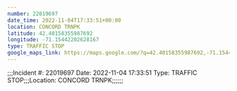 ```yaml
---
number: 22019697
date_time: 2022-11-04T17:33:51+00:00
location: CONCORD TRNPK
latitude: 42.40158355987692
longitude: -71.15442202628167
type: TRAFFIC STOP
google_maps_link: https://maps.google.com/?q=42.40158355987692,-71.15442202628167
---
```


;;;Incident #: 22019697  Date: 2022-11-04 17:33:51   Type: TRAFFIC STOP;;;Location: CONCORD TRNPK;;;;;;
